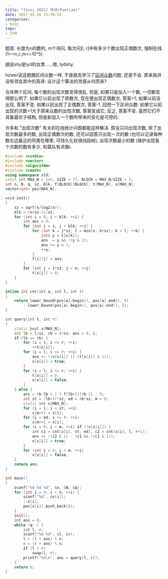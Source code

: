 ```yaml
---
title: "[bzoj 2821] 作诗(Poetize)"
date: 2017-02-20 15:39:52
categories:
- bzoj
tags:
- 分块
---
```

题意: 长度为n的数列, m个询问, 每次问[l, r]中有多少个数出现正偶数次, 强制在线. (1<=n,c,m<=10^5)

<!--more-->
据说shy是lyd的女票......嗯, lydshy.

hzwer说这题跟区间众数一样, 于是就去学习了[区间众数](/2017/02/20/segment-mode/)问题, 还是不会. 原来我并没有领会其中的真谛: 设计这个算法的灵感从何而来?

合并两个区间, 每个数的出现次数变得很乱. 但是, 如果只是加入一个数, 一切都变得那么明了. 如果它以前出现了奇数次, 现在便出现正偶数次, 答案+1; 如果以前没出现, 答案不变; 如果以前出现了正偶数次, 答案-1. 回想一下区间众数: 如果它以前出现的次数+1大于原来众数的出现次数, 答案变成它; 反之, 答案不变. 虽然它们不具备最优子结构, 但是新加入一个数所带来的变化是可控的.

许多和 "出现次数" 有关的在线统计问题都能这样解决. 假设只问出现次数, 除了出现次数最多的数, 出现正偶数次的数, 还可以回答只出现一次的数 (也可以记录每种数左边最近的同类在哪里, 可持久化权值线段树), 出现次数最少的数 (维护出现各个次数的数有多少, 和莫队有点像).

```cpp
#include <cstdio>
#include <vector>
#include <algorithm>
#include <cmath>
using namespace std;
const int MAX_N = 1e5, SIZE = 77, BLOCK = MAX_N/SIZE + 1;
int n, N, q, sz, blk, f[BLOCK][BLOCK], t[MAX_N], x[MAX_N];
vector<int> pos[MAX_N];

void init()
{
	sz = sqrt(n/log2(n));
	blk = (n+sz-1)/sz;
	for (int i = 0; i < blk; ++i) {
		int ans = 0;
		for (int j = i; j < blk; ++j) {
			for (int k = j*sz, l = min(n, k+sz); k < l; ++k) {
				int& y = t[x[k]];
				ans -= y && !(y & 1);
				ans += y & 1;
				++y;
			}
			f[i][j] = ans;
		}
		for (int j = i*sz; j < n; ++j)
			t[x[j]] = 0;
	}
}

inline int cnt(int a, int l, int r)
{
	return lower_bound(pos[a].begin(), pos[a].end(), r)
		- lower_bound(pos[a].begin(), pos[a].end(), l);
}

int query(int l, int r)
{
	static bool v[MAX_N];
	int lb = l/sz, rb = r/sz, ans = 0, i;
	if (lb == rb) {
		for (i = l; i <= r; ++i)
			++t[x[i]];
		for (i = l; i <= r; ++i) {
			ans += !(v[x[i]] || (t[x[i]] & 1));
			v[x[i]] = true;
		}
		for (i = l; i <= r; ++i) {
			t[x[i]] = 0;
			v[x[i]] = false;
		}
	} else {
		ans = rb-lb > 1 ? f[lb+1][rb-1] : 0;
		int st = (lb+1)*sz, ed = rb*sz, m = 0;
		static int s[MAX_N];
		for (i = l; i < st; ++i)
			s[m++] = x[i];
		for (i = ed; i <= r; ++i)
			s[m++] = x[i];
		for (i = 0; i < m; ++i) if (!v[s[i]]) {
			int c1 = cnt(s[i], st, ed), c2 = cnt(s[i], l, r+1);
			ans += !(c2 & 1) - (c1 && !(c1 & 1));
			v[s[i]] = true;
		}
		for (int i = 0; i < m; ++i)
			v[s[i]] = false;
	}
	return ans;
}

int main()
{
	scanf("%d %d %d", &n, &N, &q);
	for (int i = 0; i < n; ++i) {	
		scanf("%d", &x[i]);
		--x[i];
		pos[x[i]].push_back(i);
	}
	init();
	int ans = 0;
	while (q--) {
		int l, r;
		scanf("%d %d", &l, &r);
		l = (l + ans) % n;
		r = (r + ans) % n;
		if (l > r)
			swap(l, r);
		printf("%d\n", ans = query(l, r));
	}
	return 0;
}
```
